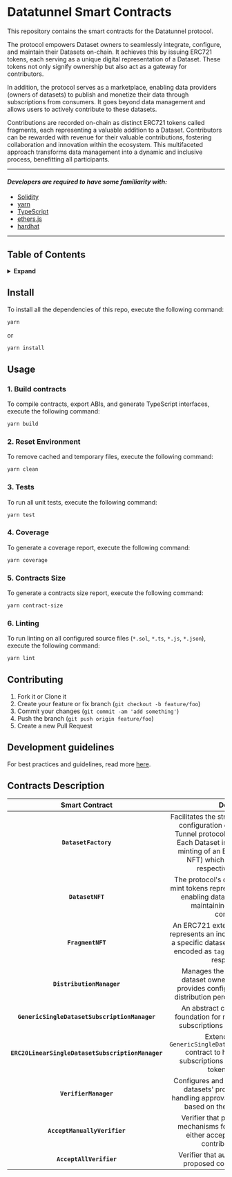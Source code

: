 # Datatunnel Smart Contracts

This repository contains the smart contracts for the Datatunnel protocol.

The protocol empowers Dataset owners to seamlessly integrate, configure, and maintain their Datasets on-chain. It achieves this by issuing ERC721 tokens, each serving as a unique digital representation of a Dataset. These tokens not only signify ownership but also act as a gateway for contributors.

In addition, the protocol serves as a marketplace, enabling data providers (owners of datasets) to publish and monetize their data through subscriptions from consumers. It goes beyond data management and allows users to actively contribute to these datasets.

Contributions are recorded on-chain as distinct ERC721 tokens called fragments, each representing a valuable addition to a Dataset. Contributors can be rewarded with revenue for their valuable contributions, fostering collaboration and innovation within the ecosystem. This multifaceted approach transforms data management into a dynamic and inclusive process, benefitting all participants.

---

#### _Developers are required to have some familiarity with:_

- [Solidity](https://solidity.readthedocs.io/en/latest/)
- [yarn](https://yarnpkg.com/getting-started)
- [TypeScript](https://www.typescriptlang.org/)
- [ethers.js](https://docs.ethers.org/v6/)
- [hardhat](https://hardhat.org/)

---

## Table of Contents

<details>
<summary><strong>Expand</strong></summary>

- [Install](#install)
- [Usage](#usage)
- [Contributing](#contributing)
- [Development Guidlines](#development-guidelines)
- [Contracts Description](#contracts-description)

</details>

## Install

To install all the dependencies of this repo, execute the following command:

```bash
yarn
```

or

```bash
yarn install
```

## Usage

### 1. Build contracts

To compile contracts, export ABIs, and generate TypeScript interfaces, execute the following command:

```bash
yarn build
```

### 2. Reset Environment

To remove cached and temporary files, execute the following command:

```bash
yarn clean
```

### 3. Tests

To run all unit tests, execute the following command:

```bash
yarn test
```

### 4. Coverage

To generate a coverage report, execute the following command:

```bash
yarn coverage
```

### 5. Contracts Size

To generate a contracts size report, execute the following command:

```bash
yarn contract-size
```

### 6. Linting

To run linting on all configured source files (`*.sol`, `*.ts`, `*.js`, `*.json`), execute the following command:

```bash
yarn lint
```

## Contributing

1. Fork it or Clone it
2. Create your feature or fix branch (`git checkout -b feature/foo`)
3. Commit your changes (`git commit -am 'add something'`)
4. Push the branch (`git push origin feature/foo`)
5. Create a new Pull Request

## Development guidelines

For best practices and guidelines, read more [here](https://allianceblock.io/).

## Contracts Description

|                  Smart Contract                   |                                                                                                                            Description                                                                                                                            |
| :-----------------------------------------------: | :---------------------------------------------------------------------------------------------------------------------------------------------------------------------------------------------------------------------------------------------------------------: |
|               **`DatasetFactory`**                | Facilitates the streamlined integration and configuration of Datasets in the Data Tunnel protocol, in a single transaction. Each Dataset integration results in the minting of an ERC721 token (Dataset NFT) which is transferred to the respective Dataset owner |
|                 **`DatasetNFT`**                  |                                                 The protocol's core extends ERC721 to mint tokens representing unique datasets, enabling dataset configuration, and maintaining a record of these configurations                                                  |
|                 **`FragmentNFT`**                 |                                       An ERC721 extension where each token represents an incorporated contribution to a specific dataset. Contribution types are encoded as `tags` which are linked to the respective token                                       |
|             **`DistributionManager`**             |                                                       Manages the distribution of fees to dataset owners and contributors. It provides configuration options for fee distribution percentages among parties                                                       |
|   **`GenericSingleDatasetSubscriptionManager`**   |                                                                          An abstract contract serving as the foundation for managing single dataset subscriptions and related operations                                                                          |
| **`ERC20LinearSingleDatasetSubscriptionManager`** |                                                      Extends the abstract `GenericSingleDatasetSubscriptionManager` contract to handle single dataset subscriptions using ERC20 or native tokens as payment                                                       |
|               **`VerifierManager`**               |                                                      Configures and coordinates verifiers for datasets' proposed contributions, handling approval or rejection operations based on the configured verifiers                                                       |
|           **`AcceptManuallyVerifier`**            |                                                                 Verifier that provides the resolution mechanisms for the Dataset owner to either accept or reject proposed contributions manually                                                                 |
|              **`AcceptAllVerifier`**              |                                                                                             Verifier that automatically accepts all proposed contributions by default                                                                                             |
